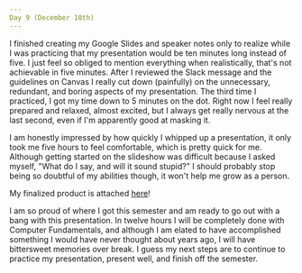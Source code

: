 ```yaml
--- 
Day 9 (December 18th) 
--- 
```


  I finished creating my Google Slides and speaker notes only to realize while I was practicing that my presentation would be ten minutes long instead of five. I just feel so obliged to mention everything when realistically, that's not achievable in five minutes. After I reviewed the Slack message and the guidelines on Canvas I really cut down (painfully) on the unnecessary, redundant, and boring aspects of my presentation. The third time I practiced, I got my time down to 5 minutes on the dot. Right now I feel really prepared and relaxed, almost excited, but I always get really nervous at the last second, even if I'm apparently good at masking it. 

  I am honestly impressed by how quickly I whipped up a presentation, it only took me five hours to feel comfortable, which is pretty quick for me. Although getting started on the slideshow was difficult because I asked myself, "What do I say, and will it sound stupid?" I should probably stop being so doubtful of my abilities though, it won't help me grow as a person. 
  
  My finalized product is attached [here](../files/Tic-Tac-Toe.ipynb)!
  
  I am so proud of where I got this semester and am ready to go out with a bang with this presentation. In twelve hours I will be completely done with Computer Fundamentals, and although I am elated to have accomplished something I would have never thought about years ago, I will have bittersweet memories over break. I guess my next steps are to continue to practice my presentation, present well, and finish off the semester. 
